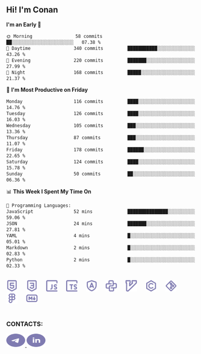 ## Hi! I'm Conan

<!--START_SECTION:waka-->
**I'm an Early 🐤** 

```text
🌞 Morning                58 commits          ██░░░░░░░░░░░░░░░░░░░░░░░   07.38 % 
🌆 Daytime                340 commits         ███████████░░░░░░░░░░░░░░   43.26 % 
🌃 Evening                220 commits         ███████░░░░░░░░░░░░░░░░░░   27.99 % 
🌙 Night                  168 commits         █████░░░░░░░░░░░░░░░░░░░░   21.37 % 
```
📅 **I'm Most Productive on Friday** 

```text
Monday                   116 commits         ████░░░░░░░░░░░░░░░░░░░░░   14.76 % 
Tuesday                  126 commits         ████░░░░░░░░░░░░░░░░░░░░░   16.03 % 
Wednesday                105 commits         ███░░░░░░░░░░░░░░░░░░░░░░   13.36 % 
Thursday                 87 commits          ███░░░░░░░░░░░░░░░░░░░░░░   11.07 % 
Friday                   178 commits         ██████░░░░░░░░░░░░░░░░░░░   22.65 % 
Saturday                 124 commits         ████░░░░░░░░░░░░░░░░░░░░░   15.78 % 
Sunday                   50 commits          ██░░░░░░░░░░░░░░░░░░░░░░░   06.36 % 
```


📊 **This Week I Spent My Time On** 

```text
💬 Programming Languages: 
JavaScript               52 mins             ███████████████░░░░░░░░░░   59.06 % 
JSON                     24 mins             ███████░░░░░░░░░░░░░░░░░░   27.81 % 
YAML                     4 mins              █░░░░░░░░░░░░░░░░░░░░░░░░   05.01 % 
Markdown                 2 mins              █░░░░░░░░░░░░░░░░░░░░░░░░   02.83 % 
Python                   2 mins              █░░░░░░░░░░░░░░░░░░░░░░░░   02.33 % 
```


<!--END_SECTION:waka-->


<br>

<div align="left">
  <img src="icons/skills/html.svg" height="30" alt="html5"/>
  <img width="15"/>
  <img src="icons/skills/css.svg" height="30" alt="css"/>
    <img width="15"/>
  <img src="icons/skills/javascript.svg" height="30" alt="javascript"/>
  <img width="15"/>
  <img src="icons/skills/typescript.svg" height="30" alt="typescript"/>
  <img width="15"/>
  <img src="icons/skills/angular.svg" height="30" alt="angular"/>
  <img width="15"/>
  <img src="icons/skills/python.svg" height="30" alt="python"/>
  <img width="15"/>
  <img src="icons/skills/vim.svg" height="30" alt="vim"  />
  <img width="15"/>
  <img src="icons/skills/c.svg" height="30" alt="c"/>
  <img width="15"/>
  <img src="icons/skills/git.svg" height="30" alt="git"/>
  <img width="15"/>
  <img src="icons/skills/figma.svg" height="30" alt="figma"/>
  <img width="15"/>
  <img src="icons/skills/markdown.svg" height="30" alt="markdown"/>
</div>

<br>


### CONTACTS:

<div align="left">
  <a href="https://t.me/gkkconan">
    <img src="icons/contacts/telegram.svg" width="50" height="35" alt="telegram"/>
  </a>
  <a href="https://www.linkedin.com/in/gkkconan">
    <img src="icons/contacts/linkedin.svg" width="50" height="35" alt="linkedin"/>
  </a>
</div>
